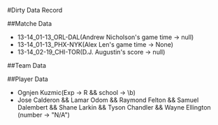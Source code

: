 #Dirty Data Record

##Matche Data
+ 13-14_01-13_ORL-DAL(Andrew Nicholson's game time -> null)
+ 13-14_01-13_PHX-NYK(Alex Len's game time -> None)
+ 13-14_02-19_CHI-TOR(D.J. Augustin's score -> null)

##Team Data

##Player Data
+ Ognjen Kuzmic(Exp -> R && school -> \b)
+ Jose Calderon && Lamar Odom && Raymond Felton && Samuel Dalembert && Shane Larkin && Tyson Chandler && Wayne Ellington (number -> "N/A") 
